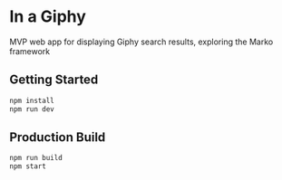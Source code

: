 In a Giphy
==================================

MVP web app for displaying Giphy search results,
exploring the Marko framework

## Getting Started

```bash
npm install
npm run dev
```

## Production Build
```bash
npm run build
npm start
```
